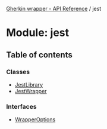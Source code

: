 [Gherkin wrapper - API Reference](../README.md) / jest

# Module: jest

## Table of contents

### Classes

- [JestLibrary](../classes/jest.JestLibrary.md)
- [JestWrapper](../classes/jest.JestWrapper.md)

### Interfaces

- [WrapperOptions](../interfaces/jest.WrapperOptions.md)
